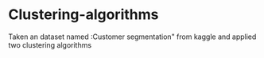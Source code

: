 # Clustering-algorithms
Taken an dataset named :Customer segmentation"  from kaggle and applied two clustering algorithms
